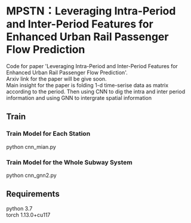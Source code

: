 # MPSTN：Leveraging Intra-Period and Inter-Period Features for Enhanced Urban Rail Passenger Flow Prediction
Code for paper 'Leveraging Intra-Period and Inter-Period Features for Enhanced Urban Rail Passenger Flow Prediction'.<br /> Arxiv link for the paper will be give soon.<br />
Main insight for the paper is folding 1-d time-serise data as matrix according to the period. Then using CNN to dig the intra and inter period information and using GNN to intergrate spatial information

## Train
### Train Model for Each Station
python cnn_mian.py

### Train Model for the Whole Subway System
python cnn_gnn2.py

## Requirements
python 3.7 <br />
torch  1.13.0+cu117
